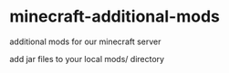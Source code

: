 # minecraft-additional-mods
additional mods for our minecraft server


add jar files to your local mods/ directory
